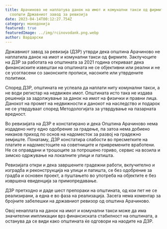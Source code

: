 ```yaml
---
title: Арачиново не наплатува данок на имот и комунални такси од фирмите,
  соопшти Државниот завод за ревизија
date: 2023-04-14T00:12:27.754Z
category: македонија
featured: true
featuredImage: ../img/rcinovodank.png.webp
author: Вардарски
---
```


Државниот завод за ревизија (ДЗР) утврди дека општина Арачиново не наплатила данок на имот и комунални такси од фирмите. Заклучоците на ДЗР за работата на општината за 2021 година откриваат дека финансиските извештаи на општината не се објективни или реални и не се усогласени со законските прописи, насоките или утврдените политики.

Според ДЗР, општината не успеала да наплати ниту комунални такси, а не води регистар на недвижен имот. Општината исто така не издава решенија за задолжување за данок на имот на физички и правни лица. Данокот на промет на недвижности и данокот на наследство и подарок не се утврдуваат според Методологијата за утврдување на пазарната вредност.

Во ревизијата на ДЗР е констатирано и дека Општина Арачиново нема издадено ниту едно одобрение за градење, па затоа нема добиено никаков приход по основ на надоместок за развој на градежно земјиште. Понатаму, ДЗР констатира слабости во пресметките на платите и надоместоците на советниците и привремените вработени. Не се оправдани и трошоците за потрошено гориво, сервис на возила и зимско одржување на локалните улици и патишта.

Ревизијата откри и дека завршените градежни работи, вклучително и изградба и реконструкција на улици и патишта, се без одобрение за градба и основен проект, а пуштањето во употреба на објектите е без извршена евиденција за примопредавање.

ДЗР претходно и даде шест препораки на општината, од кои пет не се реализирани, а една е во фаза на реализација. Засега нема коментар за бројните забелешки на државниот ревизор од општина Арачиново.

Овој ненаплата на данок на имот и комунални такси може да има значителни импликации врз финансиската стабилност на општината, а останува да се види како општината ќе одговори на наодите на ДЗР.
